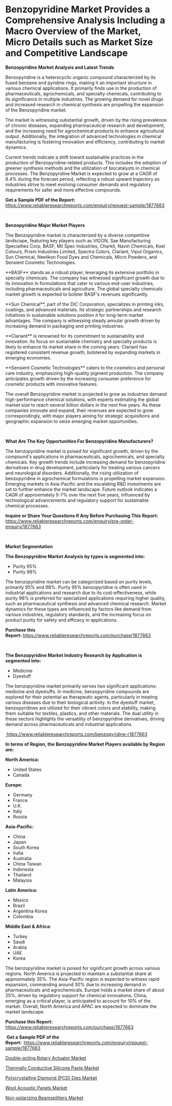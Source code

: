 <p><h1>Benzopyridine Market Provides a Comprehensive Analysis Including a Macro Overview of the Market, Micro Details such as Market Size and Competitive Landscape</h1></p><p><strong>Benzopyridine Market Analysis and Latest Trends</strong></p>
<p><p>Benzopyridine is a heterocyclic organic compound characterized by its fused benzene and pyridine rings, making it an important structure in various chemical applications. It primarily finds use in the production of pharmaceuticals, agrochemicals, and specialty chemicals, contributing to its significance in multiple industries. The growing demand for novel drugs and increased research in chemical synthesis are propelling the expansion of the Benzopyridine market.</p><p>The market is witnessing substantial growth, driven by the rising prevalence of chronic diseases, expanding pharmaceutical research and development, and the increasing need for agrochemical products to enhance agricultural output. Additionally, the integration of advanced technologies in chemical manufacturing is fostering innovation and efficiency, contributing to market dynamics.</p><p>Current trends indicate a shift toward sustainable practices in the production of Benzopyridine-related products. This includes the adoption of greener synthesis methods and the utilization of biocatalysts in chemical processes. The Benzopyridine Market is expected to grow at a CAGR of 8.4% during the forecast period, reflecting a robust upward trajectory as industries strive to meet evolving consumer demands and regulatory requirements for safer and more effective compounds.</p></p>
<p><strong>Get a Sample PDF of the Report:&nbsp;</strong> <a href="https://www.reliableresearchreports.com/enquiry/request-sample/1877663?utm_campaign=2287&utm_medium=2&utm_source=Github&utm_content=ia&utm_term=02042025&utm_id=benzopyridine">https://www.reliableresearchreports.com/enquiry/request-sample/1877663</a></p>
<p>&nbsp;</p>
<p><strong>Benzopyridine Major Market Players</strong></p>
<p><p>The Benzopyridine market is characterized by a diverse competitive landscape, featuring key players such as VIGON, Sae Manufacturing Specialties Corp, BASF, Mil Spec Industries, Charkit, Navin Chemicals, Koel Colours, Prism Industries Limited, Spectra Colors, Clariant, Vipul Organics, Sun Chemical, Neelikon Food Dyes and Chemicals, Micro Powders, and Sensient Cosmetic Technologies. </p><p>**BASF** stands as a robust player, leveraging its extensive portfolio in specialty chemicals. The company has witnessed significant growth due to its innovation in formulations that cater to various end-user industries, including pharmaceuticals and agriculture. The global specialty chemicals market growth is expected to bolster BASF's revenues significantly.</p><p>**Sun Chemical**, part of the DIC Corporation, specializes in printing inks, coatings, and advanced materials. Its strategic partnerships and research initiatives in sustainable solutions position it for long-term market advantages. The company is witnessing steady annular growth driven by increasing demand in packaging and printing industries.</p><p>**Clariant** is renowned for its commitment to sustainability and innovation. Its focus on sustainable chemistry and specialty products is likely to enhance its market share in the coming years. Clariant has registered consistent revenue growth, bolstered by expanding markets in emerging economies.</p><p>**Sensient Cosmetic Technologies** caters to the cosmetics and personal care industry, emphasizing high-quality pigment production. The company anticipates growth driven by the increasing consumer preference for cosmetic products with innovative features.</p><p>The overall Benzopyridine market is projected to grow as industries demand high-performance chemical solutions, with experts estimating the global market size to reach several billion dollars in the next five years. As these companies innovate and expand, their revenues are expected to grow correspondingly, with major players aiming for strategic acquisitions and geographic expansion to seize emerging market opportunities.</p></p>
<p>&nbsp;</p>
<p><strong>What Are The Key Opportunities For Benzopyridine Manufacturers?</strong></p>
<p><p>The benzopyridine market is poised for significant growth, driven by the compound's applications in pharmaceuticals, agrochemicals, and specialty chemicals. Key growth trends include increasing demand for benzopyridine derivatives in drug development, particularly for treating various cancers and neurological disorders. Additionally, the rising utilization of benzopyridine in agrochemical formulations is propelling market expansion. Emerging markets in Asia-Pacific and the escalating R&D investments are set to further enhance the market landscape. Future outlook indicates a CAGR of approximately 5-7% over the next five years, influenced by technological advancements and regulatory support for sustainable chemical processes.</p></p>
<p><strong>Inquire or Share Your Questions If Any Before Purchasing This Report:</strong> <a href="https://www.reliableresearchreports.com/enquiry/pre-order-enquiry/1877663?utm_campaign=2287&utm_medium=2&utm_source=Github&utm_content=ia&utm_term=02042025&utm_id=benzopyridine">https://www.reliableresearchreports.com/enquiry/pre-order-enquiry/1877663</a></p>
<p>&nbsp;</p>
<p><strong>Market Segmentation</strong></p>
<p><strong>The Benzopyridine Market Analysis by types is segmented into:</strong></p>
<p><ul><li>Purity 95%</li><li>Purity 98%</li></ul></p>
<p><p>The benzopyridine market can be categorized based on purity levels, primarily 95% and 98%. Purity 95% benzopyridine is often used in industrial applications and research due to its cost-effectiveness, while purity 98% is preferred for specialized applications requiring higher quality, such as pharmaceutical synthesis and advanced chemical research. Market dynamics for these types are influenced by factors like demand from various industries, regulatory standards, and the increasing focus on product purity for safety and efficacy in applications.</p></p>
<p><strong>Purchase this Report:&nbsp;</strong><a href="https://www.reliableresearchreports.com/purchase/1877663?utm_campaign=2287&utm_medium=2&utm_source=Github&utm_content=ia&utm_term=02042025&utm_id=benzopyridine">https://www.reliableresearchreports.com/purchase/1877663</a></p>
<p>&nbsp;</p>
<p><strong>The Benzopyridine Market Industry Research by Application is segmented into:</strong></p>
<p><ul><li>Medicine</li><li>Dyestuff</li></ul></p>
<p><p>The benzopyridine market primarily serves two significant applications: medicine and dyestuffs. In medicine, benzopyridine compounds are explored for their potential as therapeutic agents, particularly in treating various diseases due to their biological activity. In the dyestuff market, benzopyridines are utilized for their vibrant colors and stability, making them suitable for textiles, plastics, and other materials. The dual utility in these sectors highlights the versatility of benzopyridine derivatives, driving demand across pharmaceuticals and industrial applications.</p></p>
<p><a href="https://www.reliableresearchreports.com/benzopyridine-r1877663?utm_campaign=2287&utm_medium=2&utm_source=Github&utm_content=ia&utm_term=02042025&utm_id=benzopyridine">&nbsp;https://www.reliableresearchreports.com/benzopyridine-r1877663</a></p>
<p><strong>In terms of Region, the Benzopyridine Market Players available by Region are:</strong></p>
<p>
    <p> <strong> North America: </strong>
        <ul>
            <li>United States</li>
            <li>Canada</li>
        </ul>
        </p> 
    <p> <strong> Europe: </strong>
        <ul>
            <li>Germany</li>
            <li>France</li>
            <li>U.K.</li>
            <li>Italy</li>
            <li>Russia</li>
        </ul>
        </p> 
    <p> <strong> Asia-Pacific: </strong>
        <ul>
            <li>China</li>
            <li>Japan</li>
            <li>South Korea</li>
            <li>India</li>
            <li>Australia</li>
            <li>China Taiwan</li>
            <li>Indonesia</li>
            <li>Thailand</li>
            <li>Malaysia</li>
        </ul>
        </p> 
    <p> <strong> Latin America: </strong>
        <ul>
            <li>Mexico</li>
            <li>Brazil</li>
            <li>Argentina Korea</li>
            <li>Colombia</li>
        </ul>
        </p> 
    <p> <strong> Middle East & Africa: </strong>
        <ul>
            <li>Turkey</li>
            <li>Saudi</li>
            <li>Arabia</li>
            <li>UAE</li>
            <li>Korea</li>
        </ul>
    </p>
    </p>
<p><p>The benzopyridine market is poised for significant growth across various regions. North America is projected to maintain a substantial share at approximately 35%. The Asia-Pacific region is expected to witness rapid expansion, commanding around 30% due to increasing demand in pharmaceuticals and agrochemicals. Europe holds a market share of about 25%, driven by regulatory support for chemical innovations. China, emerging as a critical player, is anticipated to account for 10% of the market. Overall, North America and APAC are expected to dominate the market landscape.</p></p>
<p><strong>Purchase this Report: </strong><a href="https://www.reliableresearchreports.com/purchase/1877663?utm_campaign=2287&utm_medium=2&utm_source=Github&utm_content=ia&utm_term=02042025&utm_id=benzopyridine">https://www.reliableresearchreports.com/purchase/1877663</a></p>
<p>&nbsp;<strong>Get a Sample PDF of the Report:&nbsp;&nbsp;</strong><a href="https://www.reliableresearchreports.com/enquiry/request-sample/1877663?utm_campaign=2287&utm_medium=2&utm_source=Github&utm_content=ia&utm_term=02042025&utm_id=benzopyridine">https://www.reliableresearchreports.com/enquiry/request-sample/1877663</a></p>
<p><strong></strong></p>
<p><p><a href="https://www.linkedin.com/pulse/projected-revenue-demand-double-acting-rotary-actuator-market-bkite?utm_campaign=2287&utm_medium=2&utm_source=Github&utm_content=ia&utm_term=02042025&utm_id=benzopyridine">Double-acting Rotary Actuator Market</a></p><p><a href="https://github.com/amourdeeks8j/Market-Research-Report-List-1/blob/main/thermally-conductive-silicone-paste-market.md?utm_campaign=2287&utm_medium=2&utm_source=Github&utm_content=ia&utm_term=02042025&utm_id=benzopyridine">Thermally Conductive Silicone Paste Market</a></p><p><a href="https://www.linkedin.com/pulse/understanding-global-polycrystalline-diamond-pcd-dies-marketsgrowth-qtste?utm_campaign=2287&utm_medium=2&utm_source=Github&utm_content=ia&utm_term=02042025&utm_id=benzopyridine">Polycrystalline Diamond (PCD) Dies Market</a></p><p><a href="https://github.com/shongranch73/Market-Research-Report-List-1/blob/main/wool-acoustic-panels-market.md?utm_campaign=2287&utm_medium=2&utm_source=Github&utm_content=ia&utm_term=02042025&utm_id=benzopyridine">Wool Acoustic Panels Market</a></p><p><a href="https://www.linkedin.com/pulse/robust-growth-anticipated-non-polarizing-beamsplitters-market-1gqbe?utm_campaign=2287&utm_medium=2&utm_source=Github&utm_content=ia&utm_term=02042025&utm_id=benzopyridine">Non-polarizing Beamsplitters Market</a></p></p>